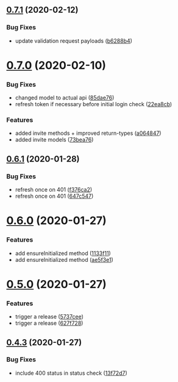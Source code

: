 ## [0.7.1](https://github.com/rocketbase-io/skeleton-key/compare/v0.7.0...v0.7.1) (2020-02-12)


### Bug Fixes

* update validation request payloads ([b6288b4](https://github.com/rocketbase-io/skeleton-key/commit/b6288b49ad87ae5d1061358fc3caafa27348bdd6))

# [0.7.0](https://github.com/rocketbase-io/skeleton-key/compare/v0.6.1...v0.7.0) (2020-02-10)


### Bug Fixes

* changed model to actual api ([85dae76](https://github.com/rocketbase-io/skeleton-key/commit/85dae76051eb3f67dc6b3574bb69e4b82010e6c2))
* refresh token if necessary before initial login check ([22ea8cb](https://github.com/rocketbase-io/skeleton-key/commit/22ea8cb48a9f3ab928606a8270b255bb3805cb6b))


### Features

* added invite methods + improved return-types ([a064847](https://github.com/rocketbase-io/skeleton-key/commit/a0648471037d7501bd4c5bb15bcfe47fd908365d))
* added invite models ([73bea76](https://github.com/rocketbase-io/skeleton-key/commit/73bea7622c090a8aea1bffe7c3df75e710df5500))

## [0.6.1](https://github.com/rocketbase-io/skeleton-key/compare/v0.6.0...v0.6.1) (2020-01-28)


### Bug Fixes

* refresh once on 401 ([f376ca2](https://github.com/rocketbase-io/skeleton-key/commit/f376ca2d071d0f30974a34927dfe8c4593583ab2))
* refresh once on 401 ([647c547](https://github.com/rocketbase-io/skeleton-key/commit/647c547ffc363fd7e4c68b24c49b7e1a47277e3f))

# [0.6.0](https://github.com/rocketbase-io/skeleton-key/compare/v0.5.0...v0.6.0) (2020-01-27)


### Features

* add ensureInitialized method ([1133f11](https://github.com/rocketbase-io/skeleton-key/commit/1133f11ba6d38c07d04e6cef343282ab822a61bc))
* add ensureInitialized method ([ae5f3e1](https://github.com/rocketbase-io/skeleton-key/commit/ae5f3e166fe8f7e386518d6c0e45cd9530ad4783))

# [0.5.0](https://github.com/rocketbase-io/skeleton-key/compare/v0.4.3...v0.5.0) (2020-01-27)


### Features

* trigger a release ([5737cee](https://github.com/rocketbase-io/skeleton-key/commit/5737cee2eb9d01a20d92d6eb9b9df80535d5d4ee))
* trigger a release ([627f728](https://github.com/rocketbase-io/skeleton-key/commit/627f728dd9e9e72fbc6b614088c42d9df4557835))

## [0.4.3](https://github.com/rocketbase-io/skeleton-key/compare/v0.4.2...v0.4.3) (2020-01-27)


### Bug Fixes

* include 400 status in status check ([13f72d7](https://github.com/rocketbase-io/skeleton-key/commit/13f72d7c4084adfb6d56d61c45cdb0177eef53ff))
